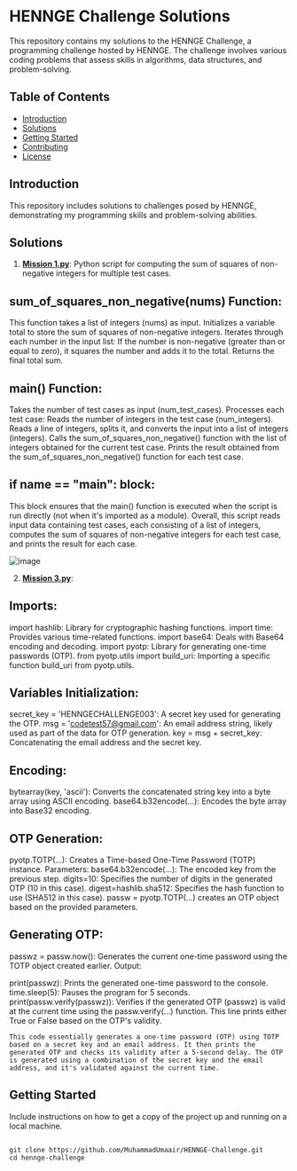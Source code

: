 # HENNGE Challenge Solutions

This repository contains my solutions to the HENNGE Challenge, a programming challenge hosted by HENNGE. The challenge involves various coding problems that assess skills in algorithms, data structures, and problem-solving.

## Table of Contents

- [Introduction](#introduction)
- [Solutions](#solutions)
- [Getting Started](#getting-started)
- [Contributing](#contributing)
- [License](#license)

## Introduction

This repository includes solutions to challenges posed by HENNGE, demonstrating my programming skills and problem-solving abilities.

## Solutions

1. [**Mission 1.py**](https://github.com/MuhammadUmaair/HENNGE-Challenge/blob/main/Mission1.py): Python script for computing the sum of squares of non-negative integers for multiple test cases.

## sum_of_squares_non_negative(nums) Function:

This function takes a list of integers (nums) as input.
Initializes a variable total to store the sum of squares of non-negative integers.
Iterates through each number in the input list:
If the number is non-negative (greater than or equal to zero), it squares the number and adds it to the total.
Returns the final total sum.

## main() Function:

Takes the number of test cases as input (num_test_cases).
Processes each test case:
Reads the number of integers in the test case (num_integers).
Reads a line of integers, splits it, and converts the input into a list of integers (integers).
Calls the sum_of_squares_non_negative() function with the list of integers obtained for the current test case.
Prints the result obtained from the sum_of_squares_non_negative() function for each test case.

## if __name__ == "__main__": block:

This block ensures that the main() function is executed when the script is run directly (not when it's imported as a module).
Overall, this script reads input data containing test cases, each consisting of a list of integers, computes the sum of squares of non-negative integers for each test case, and prints the result for each case.

![image](https://github.com/MuhammadUmaair/HENNGE-Challenge/assets/104490047/e5229b27-54d3-4376-9689-a32f55e5b382)



2. [**Mission 3.py**](https://github.com/MuhammadUmaair/HENNGE-Challenge/blob/main/Mission3.py): 

## Imports:

import hashlib: Library for cryptographic hashing functions.
import time: Provides various time-related functions.
import base64: Deals with Base64 encoding and decoding.
import pyotp: Library for generating one-time passwords (OTP).
from pyotp.utils import build_uri: Importing a specific function build_uri from pyotp.utils.

## Variables Initialization:

secret_key = 'HENNGECHALLENGE003': A secret key used for generating the OTP.
msg = 'codetest57@gmail.com': An email address string, likely used as part of the data for OTP generation.
key = msg + secret_key: Concatenating the email address and the secret key.

## Encoding:

bytearray(key, 'ascii'): Converts the concatenated string key into a byte array using ASCII encoding.
base64.b32encode(...): Encodes the byte array into Base32 encoding.

## OTP Generation:

pyotp.TOTP(...): Creates a Time-based One-Time Password (TOTP) instance.
Parameters:
base64.b32encode(...): The encoded key from the previous step.
digits=10: Specifies the number of digits in the generated OTP (10 in this case).
digest=hashlib.sha512: Specifies the hash function to use (SHA512 in this case).
passw = pyotp.TOTP(...) creates an OTP object based on the provided parameters.

## Generating OTP:

passwz = passw.now(): Generates the current one-time password using the TOTP object created earlier.
Output:

print(passwz): Prints the generated one-time password to the console.
time.sleep(5): Pauses the program for 5 seconds.
print(passw.verify(passwz)): Verifies if the generated OTP (passwz) is valid at the current time using the passw.verify(...) function. This line prints either True or False based on the OTP's validity.
```
This code essentially generates a one-time password (OTP) using TOTP based on a secret key and an email address. It then prints the generated OTP and checks its validity after a 5-second delay. The OTP is generated using a combination of the secret key and the email address, and it's validated against the current time.
```



## Getting Started

Include instructions on how to get a copy of the project up and running on a local machine.

```

git clone https://github.com/MuhammadUmaair/HENNGE-Challenge.git
cd hennge-challenge

```
